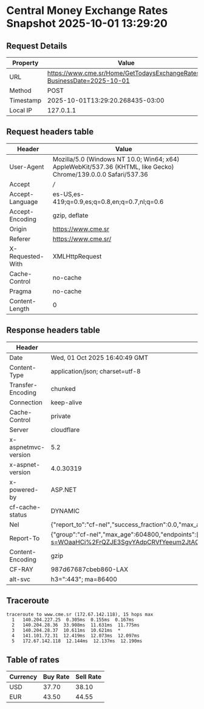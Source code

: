 # Central Money Exchange Rates Snapshot 2025-10-01 13:29:20
## Request Details

| Property | Value |
|----------|-------|
| URL | https://www.cme.sr/Home/GetTodaysExchangeRates/?BusinessDate=2025-10-01 |
| Method | POST |
| Timestamp | 2025-10-01T13:29:20.268435-03:00 |
| Local IP | 127.0.1.1 |
    
## Request headers table

| Header | Value |
|--------|-------|
| User-Agent | Mozilla/5.0 (Windows NT 10.0; Win64; x64) AppleWebKit/537.36 (KHTML, like Gecko) Chrome/139.0.0.0 Safari/537.36 |
| Accept | */* |
| Accept-Language | es-US,es-419;q=0.9,es;q=0.8,en;q=0.7,nl;q=0.6 |
| Accept-Encoding | gzip, deflate |
| Origin | https://www.cme.sr |
| Referer | https://www.cme.sr/ |
| X-Requested-With | XMLHttpRequest |
| Cache-Control | no-cache |
| Pragma | no-cache |
| Content-Length | 0 |

    
## Response headers table
| Header | Value |
|--------|-------|
| Date | Wed, 01 Oct 2025 16:40:49 GMT |
| Content-Type | application/json; charset=utf-8 |
| Transfer-Encoding | chunked |
| Connection | keep-alive |
| Cache-Control | private |
| Server | cloudflare |
| x-aspnetmvc-version | 5.2 |
| x-aspnet-version | 4.0.30319 |
| x-powered-by | ASP.NET |
| cf-cache-status | DYNAMIC |
| Nel | {"report_to":"cf-nel","success_fraction":0.0,"max_age":604800} |
| Report-To | {"group":"cf-nel","max_age":604800,"endpoints":[{"url":"https://a.nel.cloudflare.com/report/v4?s=WOaaHCi%2FrQZJE3SgvYAdpCRVfYeeum2JtA0tVZLdfXxe7PQSLa6i6o5%2FG5NrFVmm5sKhOepiBDwr2ytqcDT4kG0000xnCcxjTrM%3D"}]} |
| Content-Encoding | gzip |
| CF-RAY | 987d67687cbeb860-LAX |
| alt-svc | h3=":443"; ma=86400 |

## Traceroute 

```
traceroute to www.cme.sr (172.67.142.118), 15 hops max
  1   140.204.227.25  0.305ms  0.155ms  0.167ms 
  2   140.204.28.36  33.908ms  11.631ms  11.775ms 
  3   140.204.28.37  10.611ms  10.621ms  * 
  4   141.101.72.31  12.419ms  12.073ms  12.097ms 
  5   172.67.142.118  12.144ms  12.137ms  12.190ms 

```


## Table of rates

| Currency | Buy Rate | Sell Rate |
|----------|----------|-----------|
| USD | 37.70 | 38.10 |
| EUR | 43.50 | 44.55 |
